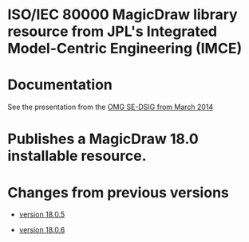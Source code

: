 # ISO/IEC 80000 MagicDraw library resource from JPL's Integrated Model-Centric Engineering (IMCE)

# Documentation

See the presentation from the [OMG SE-DSIG from March 2014](doc/SysML%20QUDV%20and%20ISO80000%20SE-DSIG%20March%202014.pdf)

# Publishes a MagicDraw 18.0 installable resource.

# Changes from previous versions

- [version 18.0.5](Changes/18.0.5.md)

- [version 18.0.6](Changes/18.0.6.md)
